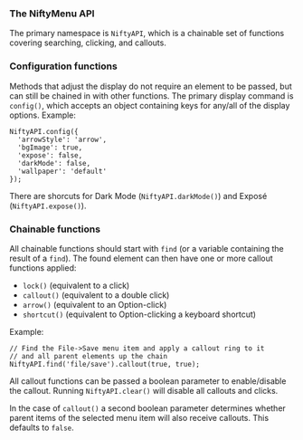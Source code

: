 ### The NiftyMenu API

The primary namespace is `NiftyAPI`, which is a chainable set of functions covering searching, clicking, and callouts.

### Configuration functions

Methods that adjust the display do not require an element to be passed, but can still be chained in with other functions. The primary display command is `config()`, which accepts an object containing keys for any/all of the display options. Example:

    NiftyAPI.config({
      'arrowStyle': 'arrow',
      'bgImage': true,
      'expose': false,
      'darkMode': false,
      'wallpaper': 'default'
    });

There are shorcuts for Dark Mode (`NiftyAPI.darkMode()`) and Exposé (`NiftyAPI.expose()`).

### Chainable functions

All chainable functions should start with `find` (or a variable containing the result of a `find`). The found element can then have one or more callout functions applied: 
    
- `lock()` (equivalent to a click)
- `callout()` (equivalent to a double click)
- `arrow()` (equivalent to an Option-click)
- `shortcut()` (equivalent to Option-clicking a keyboard shortcut)

Example:

    // Find the File->Save menu item and apply a callout ring to it 
    // and all parent elements up the chain
    NiftyAPI.find('file/save').callout(true, true);

All callout functions can be passed a boolean parameter to enable/disable the callout. Running `NiftyAPI.clear()` will disable all callouts and clicks.

In the case of `callout()` a second boolean parameter determines whether parent items of the selected menu item will also receive callouts. This defaults to `false`.
